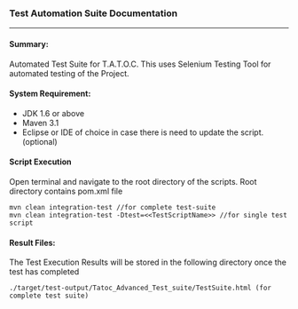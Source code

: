 ### Test Automation Suite Documentation
---
#### Summary:

Automated Test Suite for T.A.T.O.C. This uses Selenium Testing Tool for automated testing of the Project.

#### System Requirement:

* JDK 1.6 or above
* Maven 3.1
* Eclipse or IDE of choice in case there is need to update the script. (optional)

#### Script Execution

Open terminal and navigate to the root directory of the scripts. Root directory contains pom.xml file

    mvn clean integration-test //for complete test-suite
    mvn clean integration-test -Dtest=<<TestScriptName>> //for single test script

#### Result Files:	
The Test Execution Results will be stored in the following directory once the test has completed

    ./target/test-output/Tatoc_Advanced_Test_suite/TestSuite.html (for complete test suite)
